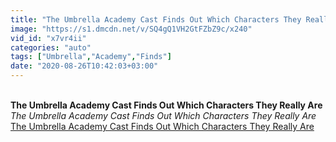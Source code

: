 ```yaml
---
title: "The Umbrella Academy Cast Finds Out Which Characters They Really Are"
image: "https://s1.dmcdn.net/v/SQ4gQ1VH2GtFZbZ9c/x240"
vid_id: "x7vr4ii"
categories: "auto"
tags: ["Umbrella","Academy","Finds"]
date: "2020-08-26T10:42:03+03:00"
---
```

<br><b>The Umbrella Academy Cast Finds Out Which Characters They Really Are</b><br> <i>The Umbrella Academy Cast Finds Out Which Characters They Really Are</i><br> <u>The Umbrella Academy Cast Finds Out Which Characters They Really Are</u>
